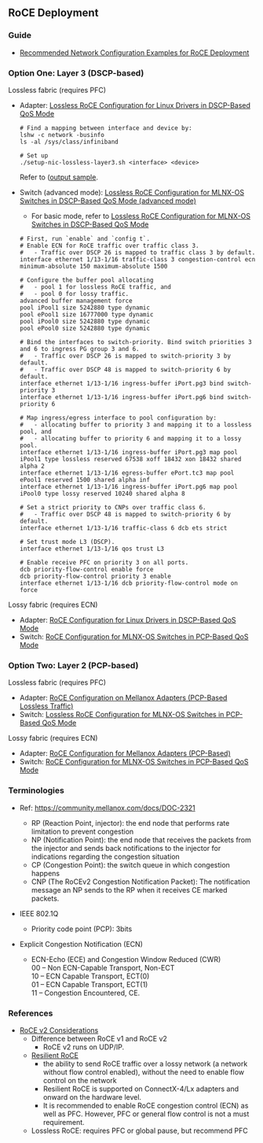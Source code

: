 ## RoCE Deployment

### Guide  
- [Recommended Network Configuration Examples for RoCE Deployment](https://community.mellanox.com/docs/DOC-2855)

### Option One: Layer 3 (DSCP-based)
Lossless fabric (requires PFC)
- Adapter: [Lossless RoCE Configuration for Linux Drivers in DSCP-Based QoS Mode](https://community.mellanox.com/docs/DOC-2881)
   ```
   # Find a mapping between interface and device by:
   lshw -c network -businfo
   ls -al /sys/class/infiniband 
   
   # Set up
   ./setup-nic-lossless-layer3.sh <interface> <device>
   ```
   Refer to ([output sample](OUTPUTSAMPLE.setup-nic-lossless-layer3.sh.md).

- Switch (advanced mode): [Lossless RoCE Configuration for MLNX-OS Switches in DSCP-Based QoS Mode (advanced mode)](https://community.mellanox.com/docs/DOC-2884)
   * For basic mode, refer to [Lossless RoCE Configuration for MLNX-OS Switches in DSCP-Based QoS Mode](https://community.mellanox.com/docs/DOC-3017)
   ```
   # First, run `enable` and `config t`.
   # Enable ECN for RoCE traffic over traffic class 3.
   #   - Traffic over DSCP 26 is mapped to traffic class 3 by default.
   interface ethernet 1/13-1/16 traffic-class 3 congestion-control ecn minimum-absolute 150 maximum-absolute 1500

   # Configure the buffer pool allocating
   #   - pool 1 for lossless RoCE traffic, and 
   #   - pool 0 for lossy traffic.
   advanced buffer management force
   pool iPool1 size 5242880 type dynamic
   pool ePool1 size 16777000 type dynamic
   pool iPool0 size 5242880 type dynamic
   pool ePool0 size 5242880 type dynamic

   # Bind the interfaces to switch-priority. Bind switch priorities 3 and 6 to ingress PG group 3 and 6.
   #   - Traffic over DSCP 26 is mapped to switch-priority 3 by default.
   #   - Traffic over DSCP 48 is mapped to switch-priority 6 by default.   
   interface ethernet 1/13-1/16 ingress-buffer iPort.pg3 bind switch-priority 3
   interface ethernet 1/13-1/16 ingress-buffer iPort.pg6 bind switch-priority 6

   # Map ingress/egress interface to pool configuration by: 
   #   - allocating buffer to priority 3 and mapping it to a lossless pool, and 
   #   - allocating buffer to priority 6 and mapping it to a lossy pool.
   interface ethernet 1/13-1/16 ingress-buffer iPort.pg3 map pool iPool1 type lossless reserved 67538 xoff 18432 xon 18432 shared alpha 2
   interface ethernet 1/13-1/16 egress-buffer ePort.tc3 map pool ePool1 reserved 1500 shared alpha inf
   interface ethernet 1/13-1/16 ingress-buffer iPort.pg6 map pool iPool0 type lossy reserved 10240 shared alpha 8

   # Set a strict priority to CNPs over traffic class 6.
   #   - Traffic over DSCP 48 is mapped to switch-priority 6 by default.
   interface ethernet 1/13-1/16 traffic-class 6 dcb ets strict

   # Set trust mode L3 (DSCP).
   interface ethernet 1/13-1/16 qos trust L3

   # Enable receive PFC on priority 3 on all ports.
   dcb priority-flow-control enable force
   dcb priority-flow-control priority 3 enable
   interface ethernet 1/13-1/16 dcb priority-flow-control mode on force
   ```

Lossy fabric (requires ECN)
- Adapter: [RoCE Configuration for Linux Drivers in DSCP-Based QoS Mode](https://community.mellanox.com/docs/DOC-2882)
- Switch: [RoCE Configuration for MLNX-OS Switches in PCP-Based QoS Mode](https://community.mellanox.com/docs/DOC-3016)


### Option Two: Layer 2 (PCP-based)
Lossless fabric (requires PFC)
- Adapter: [RoCE Configuration on Mellanox Adapters (PCP-Based Lossless Traffic)](https://community.mellanox.com/docs/DOC-2843) 
- Switch: [Lossless RoCE Configuration for MLNX-OS Switches in PCP-Based QoS Mode](https://community.mellanox.com/docs/DOC-3018)

Lossy fabric (requires ECN)
- Adapter: [RoCE Configuration for Mellanox Adapters (PCP-Based)](https://community.mellanox.com/docs/DOC-2883)
- Switch: [RoCE Configuration for MLNX-OS Switches in PCP-Based QoS Mode](https://community.mellanox.com/docs/DOC-3016)


### Terminologies  
- Ref: https://community.mellanox.com/docs/DOC-2321  
   * RP (Reaction Point, injector): the end node that performs rate limitation to prevent congestion
   * NP (Notification Point): the end node that receives the packets from the injector and sends back notifications to the injector for indications regarding the congestion situation
   * CP (Congestion Point): the switch queue in which congestion happens
   * CNP (The RoCEv2 Congestion Notification Packet): The notification message an NP sends to the RP when it receives CE marked packets.

- IEEE 802.1Q
   * Priority code point (PCP): 3bits

- Explicit Congestion Notification (ECN)
   * ECN-Echo (ECE) and Congestion Window Reduced (CWR)  
     00 – Non ECN-Capable Transport, Non-ECT  
     10 – ECN Capable Transport, ECT(0)  
     01 – ECN Capable Transport, ECT(1)  
     11 – Congestion Encountered, CE.  

### References 
- [RoCE v2 Considerations](https://community.mellanox.com/docs/DOC-1451)
   * Difference between RoCE v1 and RoCE v2
      - RoCE v2 runs on UDP/IP.
   * [Resilient RoCE](https://community.mellanox.com/docs/DOC-2499) 
      - the ability to send RoCE traffic over a lossy network (a network without flow control enabled), without the need to enable flow control on the network
      - Resilient RoCE is supported on ConnectX-4/Lx adapters and onward on the hardware level.
      - It is recommended to enable RoCE congestion control (ECN) as well as PFC. However, PFC or general flow control is not a must requirement.
   * Lossless RoCE: requires PFC or global pause, but recommend PFC

